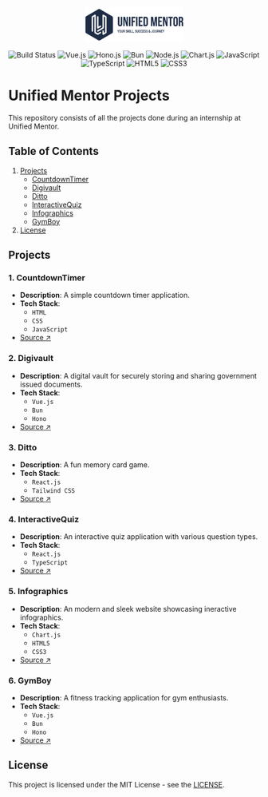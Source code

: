 ﻿<p align="center">
  <picture>
    <source srcset=".github/dark-logo.png" media="(prefers-color-scheme: dark)">
    <img src=".github/light-logo.png" alt="Project Banner" width="200">
  </picture>
</p>

<div align="center">

![Build Status](https://img.shields.io/badge/build-success-brightgreen)
![Vue.js](https://img.shields.io/badge/Vue.js-42B883?style=flat&logo=vue.js&logoColor=white)
![Hono.js](https://img.shields.io/badge/Hono.js-FF9C24?style=flat&logo=hono&logoColor=white)
![Bun](https://img.shields.io/badge/Bun-F472B6?style=flat&logo=bun&logoColor=white)
![Node.js](https://img.shields.io/badge/Node.js-339933?style=flat&logo=node.js&logoColor=white)
![Chart.js](https://img.shields.io/badge/Chart.js-FF6384?style=flat&logo=chart.js&logoColor=white)
![JavaScript](https://img.shields.io/badge/JavaScript-F7DF1E?style=flat&logo=javascript&logoColor=black)
![TypeScript](https://img.shields.io/badge/TypeScript-007ACC?style=flat&logo=typescript&logoColor=black)
![HTML5](https://img.shields.io/badge/HTML5-E34F26?style=flat&logo=html5&logoColor=white)
![CSS3](https://img.shields.io/badge/CSS3-663399?style=flat&logo=css&logoColor=white)

</div>


# Unified Mentor Projects

This repository consists of all the projects done during an internship at Unified Mentor.

## Table of Contents

1. [Projects](#projects)
   - [CountdownTimer](#1-countdowntimer)
   - [Digivault](#2-digivault)
   - [Ditto](#3-ditto)
   - [InteractiveQuiz](#4-interactivequiz)
   - [Infographics](#5-infographics)
   - [GymBoy](#6-gymboy)
2. [License](#license)


## Projects

### 1. CountdownTimer
- **Description**: A simple countdown timer application.
- **Tech Stack**: 
  - `HTML`
  - `CSS`
  - `JavaScript`
- [Source ↗](CountdownTimer)

### 2. Digivault
- **Description**: A digital vault for securely storing and sharing government issued documents.
- **Tech Stack**: 
  - `Vue.js`
  - `Bun`
  - `Hono`
- [Source ↗](Digivault)

### 3. Ditto
- **Description**: A fun memory card game.
- **Tech Stack**: 
  - `React.js`
  - `Tailwind CSS`
- [Source ↗](Ditto)

### 4. InteractiveQuiz
- **Description**: An interactive quiz application with various question types.
- **Tech Stack**: 
  - `React.js`
  - `TypeScript`
- [Source ↗](InteractiveQuiz)

### 5. Infographics
- **Description**: An modern and sleek website showcasing ineractive infographics.
- **Tech Stack**: 
  - `Chart.js`
  - `HTML5`
  - `CSS3`
- [Source ↗](Infographics)

### 6. GymBoy
- **Description**: A fitness tracking application for gym enthusiasts.
- **Tech Stack**: 
  - `Vue.js`
  - `Bun`
  - `Hono`
- [Source ↗](GymBoy)


## License

This project is licensed under the MIT License - see the [LICENSE](LICENSE).
